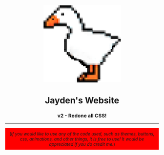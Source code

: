 <p align="center"><img src="https://raw.githubusercontent.com/JaydenGalea/Jayden-Website/main/data/images/duck.png" /></p>
<h1 align=center>Jayden's Website</h1>
<h3 align=center>v2 - Redone all CSS!</h3>
<hr>
<p style="padding: 10px; background: red;" align=center>(<i>If you would like to use any of the code used, such as themes, buttons, css, animations, and other things, it is free to use! It would be appreciated if you do credit me.</i>)</p>
